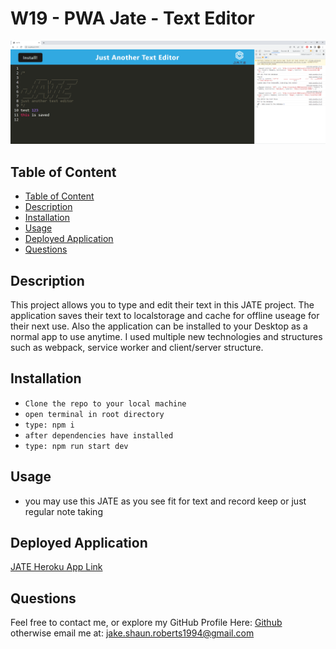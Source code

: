 # W19 - PWA Jate - Text Editor


![demo-image](./demo/w19screenshot.PNG)
## Table of Content 
  - [Table of Content](#table-of-content)
  - [Description](#description)
  - [Installation](#installation)
  - [Usage](#usage)
  - [Deployed Application](#deployed-application)
  - [Questions](#questions)


## Description
This project allows you to type and edit their text in this JATE project. The application saves their text to localstorage and cache for offline useage for their next use. Also the application can be installed to your Desktop as a normal app to use anytime. I used multiple new technologies and structures such as webpack, service worker and client/server structure.


## Installation
- `Clone the repo to your local machine`
- `open terminal in root directory`
- `type: npm i` 
- `after dependencies have installed `
- `type: npm run start dev` 

## Usage
- you may use this JATE as you see fit  for text and record keep or just regular note taking

## Deployed Application
[JATE Heroku App Link](https://w19-jate-text-editor.herokuapp.com/)

## Questions
Feel free to contact me, or explore my GitHub Profile Here: [Github](https://github.com/JRoberts94)
<br>
otherwise email me at: jake.shaun.roberts1994@gmail.com